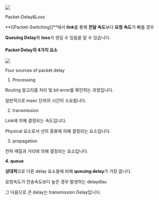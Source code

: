 ![](https://blog.kakaocdn.net/dn/cwfN9B/btsvMJnGIn3/k3mFxyQuMYsk5Hx2SBZ7Z1/img.png)

Packet-Delay&Loss

**[[Packet-Switching]]**에서 **link**를 통해 **전달 속도**보다 **요청 속도**가 빠를 경우

**Queuing Delay**와 **loss**가 생길 수 있음을 알 수 있습니다.

#### **Packet Delay의 4가지 요소**

![](https://blog.kakaocdn.net/dn/CQqKY/btsvWSKBype/TvUMZZ9qh2E1f1dpQorVLK/img.png)

Four sources of packet delay

1. Processing

Routing 알고리즘 처리 및 bit error를 확인하는 과정입니다.

일반적으로 msec 단위의 시간이 소요됩니다.

2. transmission

Link에 의해 결정되는 속도입니다.

Physical 요소로서 선의 종류에 의해 결정되는 요소입니다.

3. propagation

전파 매질과 거리에 의해 결정되는 요소입니다.

**4. queue**

**상대적**으로 다른 delay 요소들에 비해 **queuing delay**가 가장 큽니다.

요청속도가 전송속도보다 높은 경우 발생하는 delaydlau

그 다음으로 큰 delay는 transmission Delay입니다.